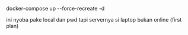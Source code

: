 docker-compose up --force-recreate -d


ini nyoba pake local dan pwd tapi servernya si laptop bukan online (first plan)